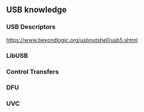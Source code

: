 ## USB knowledge

### USB Descriptors
https://www.beyondlogic.org/usbnutshell/usb5.shtml

### LibUSB

### Control Transfers

### DFU

### UVC
